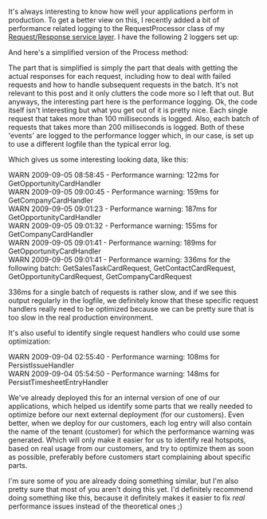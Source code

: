 It's always interesting to know how well your applications perform in production.  To get a better view on this, I recently added a bit of performance related logging to the RequestProcessor class of my <a href="/blog/2008/07/the-request-response-service-layer/">Request/Response service layer</a>.  I have the following 2 loggers set up:

<script src="https://gist.github.com/3685184.js?file=s1.cs"></script>

And here's a simplified version of the Process method:

<script src="https://gist.github.com/3685184.js?file=s2.cs"></script>

The part that is simplified is simply the part that deals with getting the actual responses for each request, including how to deal with failed requests and how to handle subsequent requests in the batch.  It's not relevant to this post and it only clutters the code more so I left that out.  But anyways, the interesting part here is the performance logging.  Ok, the code itself isn't interesting but what you get out of it is pretty nice.  Each single request that takes more than 100 milliseconds is logged.  Also, each batch of requests that takes more than 200 milliseconds is logged.  Both of these 'events' are logged to the performance logger which, in our case, is set up to use a different logfile than the typical error log. 

Which gives us some interesting looking data, like this:

WARN 2009-09-05 08:58:45 - Performance warning: 122ms for GetOpportunityCardHandler <br/>
WARN 2009-09-05 09:00:45 - Performance warning: 159ms for GetCompanyCardHandler <br/>
WARN 2009-09-05 09:01:23 - Performance warning: 187ms for GetOpportunityCardHandler <br/>
WARN 2009-09-05 09:01:32 - Performance warning: 155ms for GetCompanyCardHandler <br/>
WARN 2009-09-05 09:01:41 - Performance warning: 189ms for GetOpportunityCardHandler <br/>
WARN 2009-09-05 09:01:41 - Performance warning: 336ms for the following batch: GetSalesTaskCardRequest, GetContactCardRequest, GetOpportunityCardRequest, GetCompanyCardRequest <br/>

336ms for a single batch of requests is rather slow, and if we see this output regularly in the logfile, we definitely know that these specific request handlers really need to be optimized because we can be pretty sure that is too slow in the real production environment.

It's also useful to identify single request handlers who could use some optimization:

WARN 2009-09-04 02:55:40 - Performance warning: 108ms for PersistIssueHandler <br/>
WARN 2009-09-04 05:54:50 - Performance warning: 148ms for PersistTimesheetEntryHandler <br/>

We've already deployed this for an internal version of one of our applications, which helped us identify some parts that we really needed to optimize before our next external deployment (for our customers).  Even better, when we deploy for our customers, each log entry will also contain the name of the tenant (customer) for which the performance warning was generated.  Which will only make it easier for us to identify real hotspots, based on real usage from our customers, and try to optimize them as soon as possible, preferably before customers start complaining about specific parts.

I'm sure some of you are already doing something similar, but I'm also pretty sure that most of you aren't doing this yet.  I'd definitely recommend doing something like this, because it definitely makes it easier to fix _real_ performance issues instead of the theoretical ones ;)
